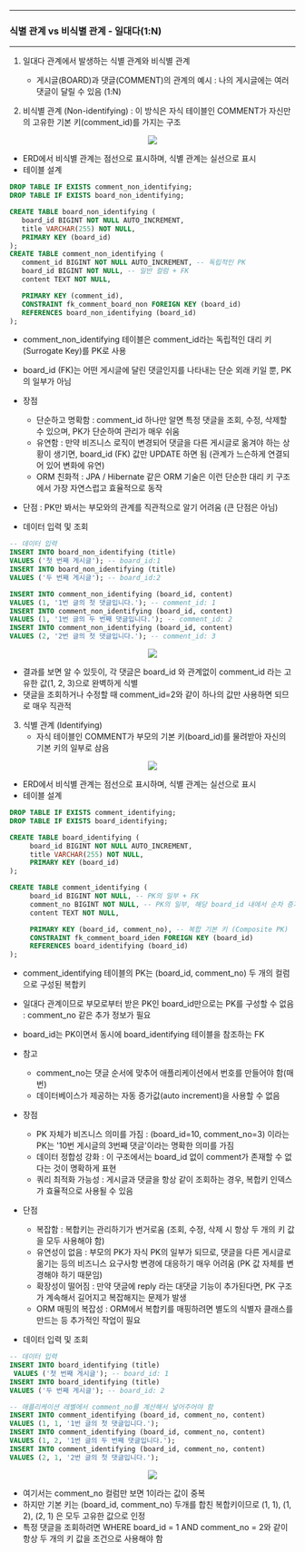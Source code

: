 -----
### 식별 관계 vs 비식별 관계 - 일대다(1:N)
-----
1. 일대다 관계에서 발생하는 식별 관계와 비식별 관계
   - 게시글(BOARD)과 댓글(COMMENT)의 관계의 예시 : 나의 게시글에는 여러 댓글이 달릴 수 있음 (1:N)

2. 비식별 관계 (Non-identifying) : 이 방식은 자식 테이블인 COMMENT가 자신만의 고유한 기본 키(comment_id)를 가지는 구조
<div align="center">
<img src="https://github.com/user-attachments/assets/cd9ddfe9-def4-4cb0-834b-bf5c5b18dd49">
</div>

   - ERD에서 비식별 관계는 점선으로 표시하며, 식별 관계는 실선으로 표시
   - 테이블 설계
```sql
DROP TABLE IF EXISTS comment_non_identifying;
DROP TABLE IF EXISTS board_non_identifying;

CREATE TABLE board_non_identifying (
   board_id BIGINT NOT NULL AUTO_INCREMENT,
   title VARCHAR(255) NOT NULL,
   PRIMARY KEY (board_id)
);
CREATE TABLE comment_non_identifying (
   comment_id BIGINT NOT NULL AUTO_INCREMENT, -- 독립적인 PK
   board_id BIGINT NOT NULL, -- 일반 컬럼 + FK
   content TEXT NOT NULL,

   PRIMARY KEY (comment_id),
   CONSTRAINT fk_comment_board_non FOREIGN KEY (board_id)
   REFERENCES board_non_identifying (board_id)
);
```
   - comment_non_identifying 테이블은 comment_id라는 독립적인 대리 키(Surrogate Key)를 PK로 사용
   - board_id (FK)는 어떤 게시글에 달린 댓글인지를 나타내는 단순 외래 키일 뿐, PK의 일부가 아님
   - 장점
      + 단순하고 명확함 : comment_id 하나만 알면 특정 댓글을 조회, 수정, 삭제할 수 있으며, PK가 단순하여 관리가 매우 쉬움
      + 유연함 : 만약 비즈니스 로직이 변경되어 댓글을 다른 게시글로 옮겨야 하는 상황이 생기면, board_id (FK) 값만 UPDATE 하면 됨 (관계가 느슨하게 연결되어 있어 변화에 유연)
      + ORM 친화적 : JPA / Hibernate 같은 ORM 기술은 이런 단순한 대리 키 구조에서 가장 자연스럽고 효율적으로 동작

   - 단점 : PK만 봐서는 부모와의 관계를 직관적으로 알기 어려움 (큰 단점은 아님)
   - 데이터 입력 및 조회
```sql
-- 데이터 입력
INSERT INTO board_non_identifying (title)
VALUES ('첫 번째 게시글'); -- board_id:1
INSERT INTO board_non_identifying (title)
VALUES ('두 번째 게시글'); -- board_id:2

INSERT INTO comment_non_identifying (board_id, content)
VALUES (1, '1번 글의 첫 댓글입니다.'); -- comment_id: 1
INSERT INTO comment_non_identifying (board_id, content)
VALUES (1, '1번 글의 두 번째 댓글입니다.'); -- comment_id: 2
INSERT INTO comment_non_identifying (board_id, content)
VALUES (2, '2번 글의 첫 댓글입니다.'); -- comment_id: 3
```
<div align="center">
<img src="https://github.com/user-attachments/assets/0ef6058f-ead3-4448-86d5-f06993a7f2dc">
</div>

   - 결과를 보면 알 수 있듯이, 각 댓글은 board_id 와 관계없이 comment_id 라는 고유한 값(1, 2, 3)으로 완벽하게 식별
   - 댓글을 조회하거나 수정할 때 comment_id=2와 같이 하나의 값만 사용하면 되므로 매우 직관적

3. 식별 관계 (Identifying)
   - 자식 테이블인 COMMENT가 부모의 기본 키(board_id)를 물려받아 자신의 기본 키의 일부로 삼음
<div align="center">
<img src="https://github.com/user-attachments/assets/a2f8e5b2-63a7-44cf-8785-19c264d3d975">
</div>

   - ERD에서 비식별 관계는 점선으로 표시하며, 식별 관계는 실선으로 표시
   - 테이블 설계
```sql
DROP TABLE IF EXISTS comment_identifying;
DROP TABLE IF EXISTS board_identifying;

CREATE TABLE board_identifying (
     board_id BIGINT NOT NULL AUTO_INCREMENT,
     title VARCHAR(255) NOT NULL,
     PRIMARY KEY (board_id)
);

CREATE TABLE comment_identifying (
     board_id BIGINT NOT NULL, -- PK의 일부 + FK
     comment_no BIGINT NOT NULL, -- PK의 일부, 해당 board_id 내에서 순차 증가
     content TEXT NOT NULL,

     PRIMARY KEY (board_id, comment_no), -- 복합 기본 키 (Composite PK)
     CONSTRAINT fk_comment_board_iden FOREIGN KEY (board_id)
     REFERENCES board_identifying (board_id)
);
```

   - comment_identifying 테이블의 PK는 (board_id, comment_no) 두 개의 컬럼으로 구성된 복합키
   - 일대다 관계이므로 부모로부터 받은 PK인 board_id만으로는 PK를 구성할 수 없음 : comment_no 같은 추가 정보가 필요
   - board_id는 PK이면서 동시에 board_identifying 테이블을 참조하는 FK
   - 참고
     + comment_no는 댓글 순서에 맞추어 애플리케이션에서 번호를 만들어야 함(매번)
     + 데이터베이스가 제공하는 자동 증가값(auto increment)을 사용할 수 없음

   - 장점
     + PK 자체가 비즈니스 의미를 가짐 : (board_id=10, comment_no=3) 이라는 PK는 '10번 게시글의 3번째 댓글'이라는 명확한 의미를 가짐
     + 데이터 정합성 강화 : 이 구조에서는 board_id 없이 comment가 존재할 수 없다는 것이 명확하게 표현
     + 쿼리 최적화 가능성 : 게시글과 댓글을 항상 같이 조회하는 경우, 복합키 인덱스가 효율적으로 사용될 수 있음
   - 단점
     + 복잡함 : 복합키는 관리하기가 번거로움 (조회, 수정, 삭제 시 항상 두 개의 키 값을 모두 사용해야 함)
     + 유연성이 없음 : 부모의 PK가 자식 PK의 일부가 되므로, 댓글을 다른 게시글로 옮기는 등의 비즈니스 요구사항 변경에 대응하기 매우 어려움 (PK 값 자체를 변경해야 하기 때문임)
     + 확장성이 떨어짐 : 만약 댓글에 reply 라는 대댓글 기능이 추가된다면, PK 구조가 계속해서 길어지고 복잡해지는 문제가 발생
     + ORM 매핑의 복잡성 : ORM에서 복합키를 매핑하려면 별도의 식별자 클래스를 만드는 등 추가적인 작업이 필요
   - 데이터 입력 및 조회
```sql
-- 데이터 입력
INSERT INTO board_identifying (title)
 VALUES ('첫 번째 게시글'); -- board_id: 1
INSERT INTO board_identifying (title)
VALUES ('두 번째 게시글'); -- board_id: 2

-- 애플리케이션 레벨에서 comment_no를 계산해서 넣어주어야 함
INSERT INTO comment_identifying (board_id, comment_no, content)
VALUES (1, 1, '1번 글의 첫 댓글입니다.');
INSERT INTO comment_identifying (board_id, comment_no, content)
VALUES (1, 2, '1번 글의 두 번째 댓글입니다.');
INSERT INTO comment_identifying (board_id, comment_no, content)
VALUES (2, 1, '2번 글의 첫 댓글입니다.');
```
<div align="center">
<img src="https://github.com/user-attachments/assets/6e2ceb1d-a15a-47d7-a841-3711b520d875">
</div>

   - 여기서는 comment_no 컬럼만 보면 1이라는 값이 중복
   - 하지만 기본 키는 (board_id, comment_no) 두개를 합친 복합키이므로 (1, 1), (1, 2), (2, 1) 은 모두 고유한 값으로 인정
   - 특정 댓글을 조회하려면 WHERE board_id = 1 AND comment_no = 2와 같이 항상 두 개의 키 값을 조건으로 사용해야 함
